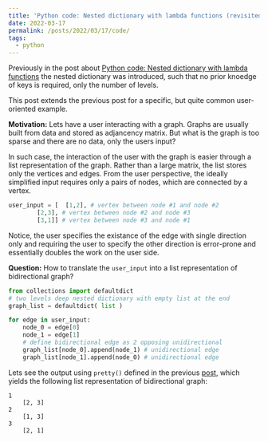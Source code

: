 ```yaml
---
title: 'Python code: Nested dictionary with lambda functions (revisited)'
date: 2022-03-17
permalink: /posts/2022/03/17/code/
tags:
  - python
---
```

Previously in the post about [Python code: Nested dictionary with lambda functions](martin-garaj.github.io/posts/2022/02/27/code/) the nested 
dictionary was introduced, such that no prior knoedge of keys is required, only the number 
of levels.

This post extends the previous post for a specific, but quite common user-oriented example.

**Motivation:**
Lets have a user interacting with a graph. Graphs are  usually built from data and stored as
adjancency matrix. But what is the graph is too sparse and there are no data, only the users 
input?

In such case, the interaction of the user with the graph is easier through a list representation
of the graph. Rather than a large matrix, the list stores only the vertices and edges. From the 
user perspective, the ideally simplified input requires only a pairs of nodes, which are connected
by a vertex.

```python
user_input = [	[1,2], # vertex between node #1 and node #2
		[2,3], # vertex between node #2 and node #3
		[3,1]] # vertex between node #3 and node #1
```

Notice, the user specifies the existance of the edge with single direction only and requiring the 
user to specify the other direction is error-prone and essentially doubles the work on the user side.


**Question:**
How to translate the `user_input` into a list representation of bidirectional graph?

```python
from collections import defaultdict
# two levels deep nested dictionary with empty list at the end
graph_list = defaultdict( list )

for edge in user_input:
	node_0 = edge[0]
	node_1 = edge[1]
	# define bidirectional edge as 2 opposing unidirectional
	graph_list[node_0].append(node_1) # unidirectional edge
	graph_list[node_1].append(node_0) # unidirectional edge
```

Lets see the output using `pretty()` defined in the previous [post](martin-garaj.github.io/posts/2022/02/27/code/),
which yields the following list representation of bidirectional graph:


```console
1
	[2, 3]
2
	[1, 3]
3
	[2, 1]
```

